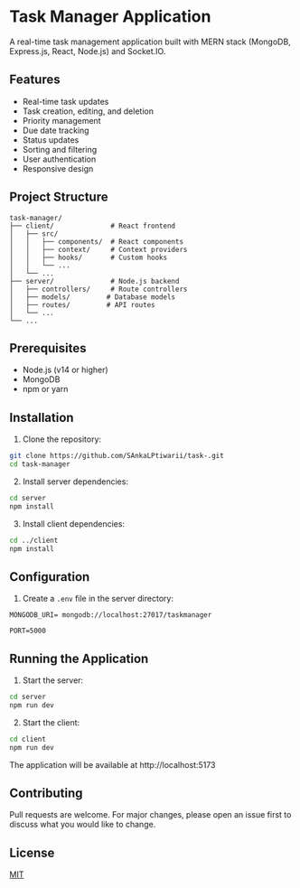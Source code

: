 # Task Manager Application

A real-time task management application built with MERN stack (MongoDB, Express.js, React, Node.js) and Socket.IO.

## Features

- Real-time task updates
- Task creation, editing, and deletion
- Priority management
- Due date tracking
- Status updates
- Sorting and filtering
- User authentication
- Responsive design

## Project Structure

```
task-manager/
├── client/              # React frontend
│   ├── src/
│   │   ├── components/  # React components
│   │   ├── context/     # Context providers
│   │   ├── hooks/       # Custom hooks
│   │   └── ...
│   └── ...
├── server/              # Node.js backend
│   ├── controllers/     # Route controllers
│   ├── models/         # Database models
│   ├── routes/         # API routes
│   └── ...
└── ...
```

## Prerequisites

- Node.js (v14 or higher)
- MongoDB
- npm or yarn

## Installation

1. Clone the repository:
```bash
git clone https://github.com/SAnkaLPtiwarii/task-.git
cd task-manager
```

2. Install server dependencies:
```bash
cd server
npm install
```

3. Install client dependencies:
```bash
cd ../client
npm install
```

## Configuration

1. Create a `.env` file in the server directory:
```env
MONGODB_URI= mongodb://localhost:27017/taskmanager

PORT=5000
```

## Running the Application

1. Start the server:
```bash
cd server
npm run dev
```

2. Start the client:
```bash
cd client
npm run dev
```

The application will be available at http://localhost:5173

## Contributing

Pull requests are welcome. For major changes, please open an issue first to discuss what you would like to change.

## License

[MIT](https://choosealicense.com/licenses/mit/)
